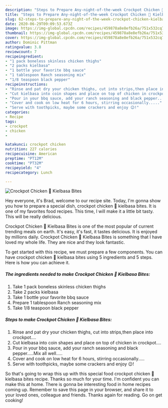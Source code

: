 ```yaml
---
description: "Steps to Prepare Any-night-of-the-week Crockpot Chicken 🐔 Kielbasa Bites"
title: "Steps to Prepare Any-night-of-the-week Crockpot Chicken 🐔 Kielbasa Bites"
slug: 62-steps-to-prepare-any-night-of-the-week-crockpot-chicken-kielbasa-bites
date: 2020-06-29T09:09:53.673Z
image: https://img-global.cpcdn.com/recipes/459878a8e8efb26a/751x532cq70/crockpot-chicken-🐔-kielbasa-bites-recipe-main-photo.jpg
thumbnail: https://img-global.cpcdn.com/recipes/459878a8e8efb26a/751x532cq70/crockpot-chicken-🐔-kielbasa-bites-recipe-main-photo.jpg
cover: https://img-global.cpcdn.com/recipes/459878a8e8efb26a/751x532cq70/crockpot-chicken-🐔-kielbasa-bites-recipe-main-photo.jpg
author: Dominic Pittman
ratingvalue: 3.8
reviewcount: 7
recipeingredient:
- "1 pack boneless skinless chicken thighs"
- "2 packs kielbasa"
- "1 bottle your favorite bbq sauce"
- "1 tablespoon Ranch seasoning mix"
- "1/8 teaspoon black pepper"
recipeinstructions:
- "Rinse and pat dry your chicken thighs, cut into strips,then place into crockpot...."
- "Cut kielbasa into coin shapes and place on top of chicken in crockpot...."
- "Pour in your bbq sauce, add your ranch seasoning and black pepper.....Mix all well....."
- "Cover and cook on low heat for 6 hours, stirring occasionally....."
- "Serve with toothpicks, maybe some crackers and enjoy 😉!"
categories:
- Recipe
tags:
- crockpot
- chicken
- 

katakunci: crockpot chicken  
nutrition: 227 calories
recipecuisine: American
preptime: "PT12M"
cooktime: "PT32M"
recipeyield: "4"
recipecategory: Lunch

---
```



![Crockpot Chicken 🐔 Kielbasa Bites](https://img-global.cpcdn.com/recipes/459878a8e8efb26a/751x532cq70/crockpot-chicken-🐔-kielbasa-bites-recipe-main-photo.jpg)

Hey everyone, it's Brad, welcome to our recipe site. Today, I'm gonna show you how to prepare a special dish, crockpot chicken 🐔 kielbasa bites. It is one of my favorites food recipes. This time, I will make it a little bit tasty. This will be really delicious.

Crockpot Chicken 🐔 Kielbasa Bites is one of the most popular of current trending meals on earth. It's easy, it's fast, it tastes delicious. It is enjoyed by millions daily. Crockpot Chicken 🐔 Kielbasa Bites is something that I have loved my whole life. They are nice and they look fantastic.




To get started with this recipe, we must prepare a few components. You can have crockpot chicken 🐔 kielbasa bites using 5 ingredients and 5 steps. Here is how you can achieve it.

##### The ingredients needed to make Crockpot Chicken 🐔 Kielbasa Bites:

1. Take 1 pack boneless skinless chicken thighs
1. Take 2 packs kielbasa
1. Take 1 bottle your favorite bbq sauce
1. Prepare 1 tablespoon Ranch seasoning mix
1. Take 1/8 teaspoon black pepper




##### Steps to make Crockpot Chicken 🐔 Kielbasa Bites:

1. Rinse and pat dry your chicken thighs, cut into strips,then place into crockpot....
1. Cut kielbasa into coin shapes and place on top of chicken in crockpot....
1. Pour in your bbq sauce, add your ranch seasoning and black pepper.....Mix all well.....
1. Cover and cook on low heat for 6 hours, stirring occasionally.....
1. Serve with toothpicks, maybe some crackers and enjoy 😉!




So that's going to wrap this up with this special food crockpot chicken 🐔 kielbasa bites recipe. Thanks so much for your time. I'm confident you can make this at home. There is gonna be interesting food in home recipes coming up. Remember to save this page in your browser, and share it to your loved ones, colleague and friends. Thanks again for reading. Go on get cooking!
